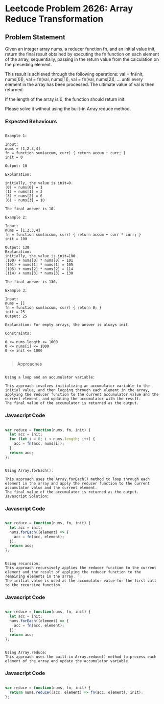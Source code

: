 # Leetcode Problem 2626: Array Reduce Transformation

## Problem Statement

Given an integer array nums, a reducer function fn, and an initial value init, return the final result obtained by executing the fn function on each element of the array, sequentially, passing in the return value from the calculation on the preceding element.

This result is achieved through the following operations: val = fn(init, nums[0]), val = fn(val, nums[1]), val = fn(val, nums[2]), ... until every element in the array has been processed. The ultimate value of val is then returned.

If the length of the array is 0, the function should return init.

Please solve it without using the built-in Array.reduce method.
 
### Expected Behaviours 
 
```plaintext
 
Example 1:

Input: 
nums = [1,2,3,4]
fn = function sum(accum, curr) { return accum + curr; }
init = 0

Output: 10

Explanation:

initially, the value is init=0.
(0) + nums[0] = 1
(1) + nums[1] = 3
(3) + nums[2] = 6
(6) + nums[3] = 10

The final answer is 10.

Example 2:

Input: 
nums = [1,2,3,4]
fn = function sum(accum, curr) { return accum + curr * curr; }
init = 100

Output: 130
Explanation:
initially, the value is init=100.
(100) + nums[0] * nums[0] = 101
(101) + nums[1] * nums[1] = 105
(105) + nums[2] * nums[2] = 114
(114) + nums[3] * nums[3] = 130

The final answer is 130.

Example 3:

Input: 
nums = []
fn = function sum(accum, curr) { return 0; }
init = 25
Output: 25

Explanation: For empty arrays, the answer is always init.

Constraints:

0 <= nums.length <= 1000
0 <= nums[i] <= 1000
0 <= init <= 1000
 
```
 
> Approaches

```plaintext

Using a loop and an accumulator variable:

This approach involves initializing an accumulator variable to the initial value, and then looping through each element in the array, applying the reducer function to the current accumulator value and the current element, and updating the accumulator with the result.
The final value of the accumulator is returned as the output.

```
### Javascript Code

```javascript

var reduce = function(nums, fn, init) {
  let acc = init;
  for (let i = 0; i < nums.length; i++) {
    acc = fn(acc, nums[i]);
  }
  return acc;
};

```
```plaintext

Using Array.forEach():

This approach uses the Array.forEach() method to loop through each element in the array and apply the reducer function to the current accumulator value and the current element.
The final value of the accumulator is returned as the output.
Javascript Solution:

```
### Javascript Code

```javascript

var reduce = function(nums, fn, init) {
  let acc = init;
  nums.forEach((element) => {
    acc = fn(acc, element);
  });
  return acc;
};
```
```plaintext

Using recursion:
This approach recursively applies the reducer function to the current element and the result of applying the reducer function to the remaining elements in the array.
The initial value is used as the accumulator value for the first call to the recursive function.

```
### Javascript Code

```javascript

var reduce = function(nums, fn, init) {
  let acc = init;
  nums.forEach((element) => {
    acc = fn(acc, element);
  });
  return acc;
};

```
```plaintext

Using Array.reduce:
This approach uses the built-in Array.reduce() method to process each element of the array and update the accumulator variable.

```
### Javascript Code

```javascript

var reduce = function(nums, fn, init) {
  return nums.reduce((acc, element) => fn(acc, element), init);
};

```